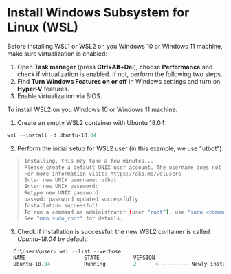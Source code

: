 # Install Windows Subsystem for Linux (WSL)

Before installing WSL1 or WSL2 on you Windows 10 or Windows 11 machine, make sure virtualization is enabled:

1. Open **Task manager** (press **Ctrl+Alt+Del**), choose **Performance** and check if virtualization is enabled. If
   not, perform the following two steps.
3. Find **Turn Windows Features on or off** in Windows settings and turn on **Hyper-V** features.
5. Enable virtualization via BIOS.

To install WSL2 on you Windows 10 or Windows 11 machine:

1. Create an empty WSL2 container with Ubuntu 18.04:
```PowerShell
wsl --install -d Ubuntu-18.04
```
2. Perform the initial setup for WSL2 user (in this example, we use "utbot"):

> ```bash
> Installing, this may take a few minutes...
> Please create a default UNIX user account. The username does not need to match your Windows username.
> For more information visit: https://aka.ms/wslusers
> Enter new UNIX username: utbot
> Enter new UNIX password:
> Retype new UNIX password:
> passwd: password updated successfully
> Installation successful!
> To run a command as administrator (user "root"), use "sudo <command>".
> See "man sudo_root" for details.
> ```
3. Check if installation is successful: the new WSL2 container is called _Ubuntu-18.04_ by default:
```PowerShell
  C:\Users\user> wsl --list --verbose
  NAME                   STATE           VERSION
  Ubuntu-18.04           Running         2      <---------- Newly installed WSL2 container   
```
